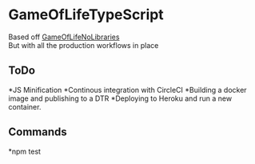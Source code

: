 # GameOfLifeTypeScript
Based off [GameOfLifeNoLibraries](https://github.com/JamesHarrisonZa/GameOfLifeNoLibraries)  
But with all the production workflows in place  

## ToDo   
*JS Minification
*Continous integration with CircleCI
*Building a docker image and publishing to a DTR
*Deploying to Heroku and run a new container.

## Commands  
*npm test
